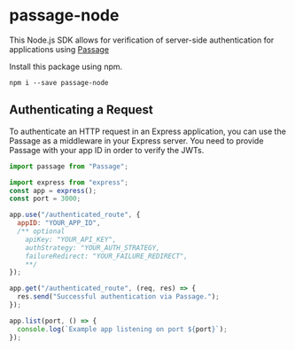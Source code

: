 # passage-node

This Node.js SDK allows for verification of server-side authentication for applications using [Passage](https://passage.id)

Install this package using npm.

```
npm i --save passage-node
```

## Authenticating a Request

To authenticate an HTTP request in an Express application, you can use the Passage as a middleware in your Express server.
You need to provide Passage with your app ID in order to verify the JWTs.

```javascript
import passage from "Passage";

import express from "express";
const app = express();
const port = 3000;

app.use("/authenticated_route", {
  appID: "YOUR_APP_ID",
  /** optional
    apiKey: "YOUR_API_KEY",
    authStrategy: "YOUR_AUTH_STRATEGY,
    failureRedirect: "YOUR_FAILURE_REDIRECT",
    **/
});

app.get("/authenticated_route", (req, res) => {
  res.send("Successful authentication via Passage.");
});

app.list(port, () => {
  console.log(`Example app listening on port ${port}`);
});
```
